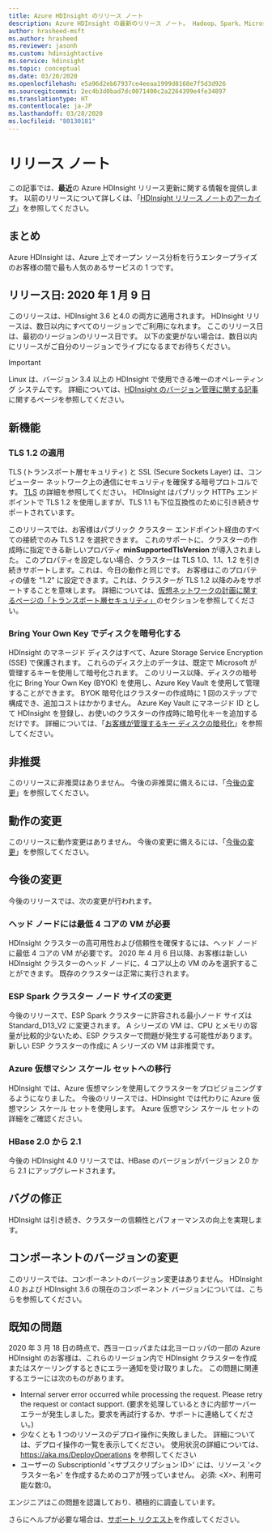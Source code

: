 ```yaml
---
title: Azure HDInsight のリリース ノート
description: Azure HDInsight の最新のリリース ノート。 Hadoop、Spark、Microsoft R Server、Hive などの開発に関するヒントや詳細を紹介します。
author: hrasheed-msft
ms.author: hrasheed
ms.reviewer: jasonh
ms.custom: hdinsightactive
ms.service: hdinsight
ms.topic: conceptual
ms.date: 03/20/2020
ms.openlocfilehash: e5a96d2eb67937ce4eeaa1999d8168e7f5d3d926
ms.sourcegitcommit: 2ec4b3d0bad7dc0071400c2a2264399e4fe34897
ms.translationtype: HT
ms.contentlocale: ja-JP
ms.lasthandoff: 03/28/2020
ms.locfileid: "80130181"
---
```

# <a name="release-notes"></a>リリース ノート

この記事では、**最近**の Azure HDInsight リリース更新に関する情報を提供します。 以前のリリースについて詳しくは、「[HDInsight リリース ノートのアーカイブ](hdinsight-release-notes-archive.md)」を参照してください。

## <a name="summary"></a>まとめ

Azure HDInsight は、Azure 上でオープン ソース分析を行うエンタープライズのお客様の間で最も人気のあるサービスの 1 つです。

## <a name="release-date-01092020"></a>リリース日: 2020 年 1 月 9 日

このリリースは、HDInsight 3.6 と4.0 の両方に適用されます。 HDInsight リリースは、数日以内にすべてのリージョンでご利用になれます。 ここのリリース日は、最初のリージョンのリリース日です。 以下の変更がない場合は、数日以内にリリースがご自分のリージョンでライブになるまでお待ちください。

> [!IMPORTANT]  
> Linux は、バージョン 3.4 以上の HDInsight で使用できる唯一のオペレーティング システムです。 詳細については、[HDInsight のバージョン管理に関する記事](hdinsight-component-versioning.md)に関するページを参照してください。

## <a name="new-features"></a>新機能
### <a name="tls-12-enforcement"></a>TLS 1.2 の適用
TLS (トランスポート層セキュリティ) と SSL (Secure Sockets Layer) は、コンピューター ネットワーク上の通信にセキュリティを確保する暗号プロトコルです。 [TLS](https://en.wikipedia.org/wiki/Transport_Layer_Security#SSL_1.0.2C_2.0_and_3.0) の詳細を参照してください。 HDInsight はパブリック HTTPs エンドポイントで TLS 1.2 を使用しますが、TLS 1.1 も下位互換性のために引き続きサポートされています。 

このリリースでは、お客様はパブリック クラスター エンドポイント経由のすべての接続でのみ TLS 1.2 を選択できます。 これのサポートに、クラスターの作成時に指定できる新しいプロパティ **minSupportedTlsVersion** が導入されました。 このプロパティを設定しない場合、クラスターは TLS 1.0、1.1、1.2 を引き続きサポートします。これは、今日の動作と同じです。 お客様はこのプロパティの値を "1.2" に設定できます。これは、クラスターが TLS 1.2 以降のみをサポートすることを意味します。 詳細については、[仮想ネットワークの計画に関するページの「トランスポート層セキュリティ」](https://docs.microsoft.com/azure/hdinsight/hdinsight-plan-virtual-network-deployment#transport-layer-security)のセクションを参照してください。

### <a name="bring-your-own-key-for-disk-encryption"></a>Bring Your Own Key でディスクを暗号化する
HDInsight のマネージド ディスクはすべて、Azure Storage Service Encryption (SSE) で保護されます。 これらのディスク上のデータは、既定で Microsoft が管理するキーを使用して暗号化されます。 このリリース以降、ディスクの暗号化に Bring Your Own Key (BYOK) を使用し、Azure Key Vault を使用して管理することができます。 BYOK 暗号化はクラスターの作成時に 1 回のステップで構成でき、追加コストはかかりません。 Azure Key Vault にマネージド ID として HDInsight を登録し、お使いのクラスターの作成時に暗号化キーを追加するだけです。 詳細については、「[お客様が管理するキー ディスクの暗号化](https://docs.microsoft.com/azure/hdinsight/disk-encryption)」を参照してください。

## <a name="deprecation"></a>非推奨
このリリースに非推奨はありません。 今後の非推奨に備えるには、「[今後の変更](#upcoming-changes)」を参照してください。

## <a name="behavior-changes"></a>動作の変更
このリリースに動作変更はありません。 今後の変更に備えるには、「[今後の変更](#upcoming-changes)」を参照してください。

## <a name="upcoming-changes"></a>今後の変更
今後のリリースでは、次の変更が行われます。 

### <a name="a-minimum-4-core-vm-is-required-for-head-node"></a>ヘッド ノードには最低 4 コアの VM が必要 
HDInsight クラスターの高可用性および信頼性を確保するには、ヘッド ノードに最低 4 コアの VM が必要です。 2020 年 4 月 6 日以降、お客様は新しい HDInsight クラスターのヘッド ノードに、4 コア以上の VM のみを選択することができます。 既存のクラスターは正常に実行されます。 

### <a name="esp-spark-cluster-node-size-change"></a>ESP Spark クラスター ノード サイズの変更 
今後のリリースで、ESP Spark クラスターに許容される最小ノード サイズは Standard_D13_V2 に変更されます。 A シリーズの VM は、CPU とメモリの容量が比較的少ないため、ESP クラスターで問題が発生する可能性があります。 新しい ESP クラスターの作成に A シリーズの VM は非推奨です。

### <a name="moving-to-azure-virtual-machine-scale-sets"></a>Azure 仮想マシン スケール セットへの移行
HDInsight では、Azure 仮想マシンを使用してクラスターをプロビジョニングするようになりました。 今後のリリースでは、HDInsight では代わりに Azure 仮想マシン スケール セットを使用します。 Azure 仮想マシン スケール セットの詳細をご確認ください。

### <a name="hbase-20-to-21"></a>HBase 2.0 から 2.1
今後の HDInsight 4.0 リリースでは、HBase のバージョンがバージョン 2.0 から 2.1 にアップグレードされます。

## <a name="bug-fixes"></a>バグの修正
HDInsight は引き続き、クラスターの信頼性とパフォーマンスの向上を実現します。 

## <a name="component-version-change"></a>コンポーネントのバージョンの変更
このリリースでは、コンポーネントのバージョン変更はありません。 HDInsight 4.0 および HDInsight 3.6 の現在のコンポーネント バージョンについては、こちらを参照してください。

## <a name="known-issues"></a>既知の問題

2020 年 3 月 18 日の時点で、西ヨーロッパまたは北ヨーロッパの一部の Azure HDInsight のお客様は、これらのリージョン内で HDInsight クラスターを作成またはスケーリングするときにエラー通知を受け取りました。 この問題に関連するエラーには次のものがあります。

- Internal server error occurred while processing the request. Please retry the request or contact support. (要求を処理しているときに内部サーバー エラーが発生しました。要求を再試行するか、サポートに連絡してください。)
- 少なくとも 1 つのリソースのデプロイ操作に失敗しました。 詳細については、デプロイ操作の一覧を表示してください。 使用状況の詳細については、 https://aka.ms/DeployOperations を参照してください
- ユーザーの SubscriptionId '\<サブスクリプション ID\>' には、リソース '\<クラスター名>' を作成するためのコアが残っていません。 必須: \<X\>、利用可能な数:0。

エンジニアはこの問題を認識しており、積極的に調査しています。

さらにヘルプが必要な場合は、[サポート リクエスト](https://ms.portal.azure.com/#blade/Microsoft_Azure_Support/HelpAndSupportBlade/overview)を作成してください。
